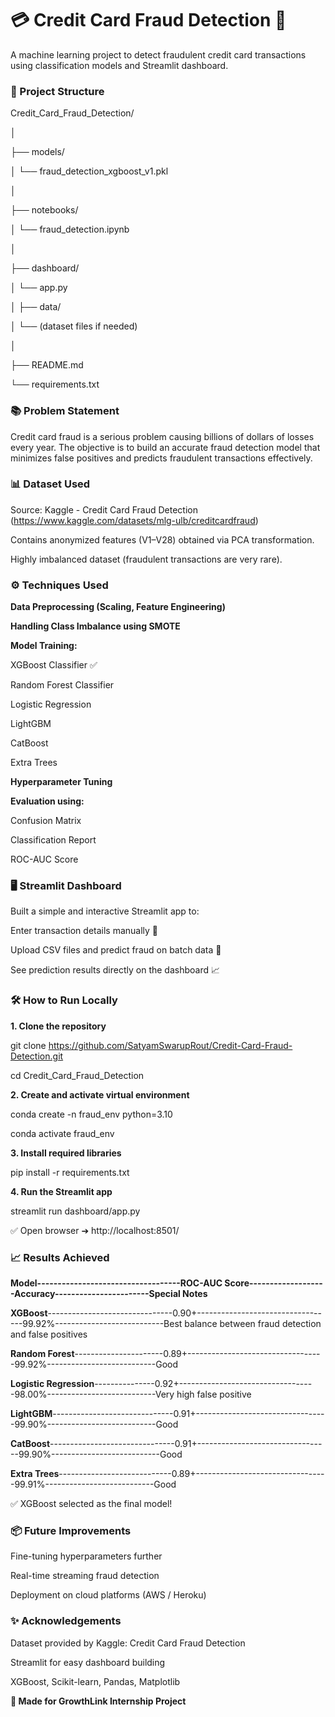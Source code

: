 # **💳 Credit Card Fraud Detection 🚨**

A machine learning project to detect fraudulent credit card transactions using classification models and Streamlit dashboard.

### **📂 Project Structure**

Credit_Card_Fraud_Detection/

│

├── models/

│   └── fraud_detection_xgboost_v1.pkl

│

├── notebooks/

│   └── fraud_detection.ipynb

│

├── dashboard/

│   └── app.py

│
├── data/

│   └── (dataset files if needed)

│

├── README.md

└── requirements.txt


### **📚 Problem Statement**

Credit card fraud is a serious problem causing billions of dollars of losses every year.
The objective is to build an accurate fraud detection model that minimizes false positives and predicts fraudulent transactions effectively.

### **📊 Dataset Used**

Source: Kaggle - Credit Card Fraud Detection (https://www.kaggle.com/datasets/mlg-ulb/creditcardfraud)

Contains anonymized features (V1–V28) obtained via PCA transformation.

Highly imbalanced dataset (fraudulent transactions are very rare).


### **⚙️ Techniques Used**

**Data Preprocessing (Scaling, Feature Engineering)**

**Handling Class Imbalance using SMOTE**

 **Model Training:**

XGBoost Classifier ✅

Random Forest Classifier

Logistic Regression

LightGBM

CatBoost

Extra Trees

**Hyperparameter Tuning**

**Evaluation using:**

Confusion Matrix

Classification Report

ROC-AUC Score

### **🖥️ Streamlit Dashboard**

Built a simple and interactive Streamlit app to:

Enter transaction details manually 🔢

Upload CSV files and predict fraud on batch data 📂

See prediction results directly on the dashboard 📈

### **🛠 How to Run Locally**
**1. Clone the repository**

git clone https://github.com/SatyamSwarupRout/Credit-Card-Fraud-Detection.git

cd Credit_Card_Fraud_Detection

**2. Create and activate virtual environment**

conda create -n fraud_env python=3.10

conda activate fraud_env

**3. Install required libraries**

pip install -r requirements.txt

**4. Run the Streamlit app**

streamlit run dashboard/app.py

✅ Open browser ➔ http://localhost:8501/

### **📈 Results Achieved**

**Model-----------------------------------ROC-AUC Score-------------------Accuracy-----------------------Special Notes**

**XGBoost**-------------------------------0.90+----------------------------------99.92%---------------------------Best balance between fraud detection and false positives

**Random Forest**----------------------0.89+----------------------------------99.92%---------------------------Good

**Logistic Regression**---------------0.92+----------------------------------98.00%---------------------------Very high false positive

**LightGBM**------------------------------0.91+---------------------------------99.90%---------------------------Good

**CatBoost**-------------------------------0.91+---------------------------------99.90%---------------------------Good

**Extra Trees**----------------------------0.89+---------------------------------99.91%---------------------------Good

✅ XGBoost selected as the final model!

### **📦 Future Improvements**

Fine-tuning hyperparameters further

Real-time streaming fraud detection

Deployment on cloud platforms (AWS / Heroku)

### **✨ Acknowledgements**
Dataset provided by Kaggle: Credit Card Fraud Detection

Streamlit for easy dashboard building

XGBoost, Scikit-learn, Pandas, Matplotlib

**🚀 Made for GrowthLink Internship Project**
